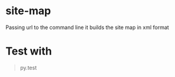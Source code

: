 # site-map

Passing url to the command line it builds the site map
in xml format


# Test with

> py.test
